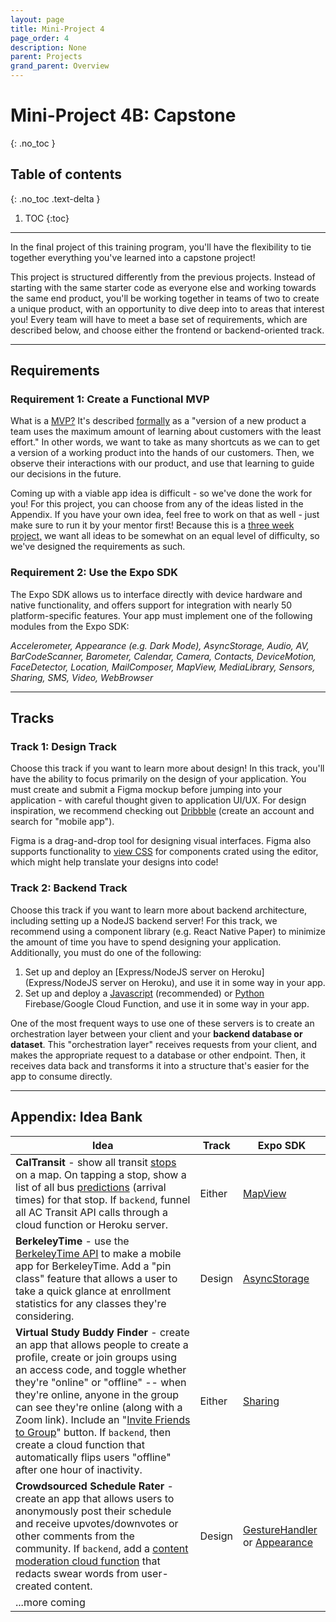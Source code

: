 ```yaml
---
layout: page
title: Mini-Project 4
page_order: 4
description: None
parent: Projects
grand_parent: Overview
---
```


# Mini-Project 4B: Capstone
{: .no_toc }

## Table of contents
{: .no_toc .text-delta }

1. TOC
{:toc}

---

In the final project of this training program, you'll have the flexibility to tie together everything you've learned into a capstone project! 

This project is structured differently from the previous projects. Instead of starting with the same starter code as everyone else and working towards the same end product, you'll be working together in teams of two to create a unique product, with an opportunity to dive deep into to areas that interest you! Every team will have to meet a base set of requirements, which are described below, and choose either the frontend or backend-oriented track. 

---

## Requirements

### Requirement 1: Create a Functional MVP

What is a <u>MVP?</u> It's described [formally](https://en.wikipedia.org/wiki/Minimum_viable_product) as a "version of a new product a team uses the maximum amount of learning about customers with the least effort." In other words, we want to take as many shortcuts as we can to get a version of a working product into the hands of our customers. Then, we observe their interactions with our product, and use that learning to guide our decisions in the future.

Coming up with a viable app idea is difficult - so we've done the work for you! For this project, you can choose from any of the ideas listed in the Appendix. If you have your own idea, feel free to work on that as well - just make sure to run it by your mentor first! Because this is a <u>three week project,</u> we want all ideas to be somewhat on an equal level of difficulty, so we've designed the requirements as such.

### Requirement 2: Use the Expo SDK

The Expo SDK allows us to interface directly with device hardware and native functionality, and offers support for integration with nearly 50 platform-specific features. Your app must implement one of the following modules from the Expo SDK:

*Accelerometer, Appearance (e.g. Dark Mode), AsyncStorage, Audio, AV, BarCodeScanner, Barometer, Calendar, Camera, Contacts, DeviceMotion, FaceDetector, Location, MailComposer, MapView, MediaLibrary, Sensors, Sharing, SMS, Video, WebBrowser*

---

## Tracks

### Track 1: Design Track

Choose this track if you want to learn more about design! In this track, you'll have the ability to focus primarily on the design of your application. You must create and submit a Figma mockup before jumping into your application - with careful thought given to application UI/UX. For design inspiration, we recommend checking out [Dribbble](https://dribbble.com) (create an account and search for "mobile app"). 

Figma is a drag-and-drop tool for designing visual interfaces. Figma also supports functionality to [view CSS](https://www.figma.com/best-practices/tips-on-developer-handoff/an-overview-of-figma-for-developers/) for components crated using the editor, which might help translate your designs into code!

### Track 2: Backend Track

Choose this track if you want to learn more about backend architecture, including setting up a NodeJS backend server! For this track, we recommend using a component library (e.g. React Native Paper) to minimize the amount of time you have to spend designing your application. Additionally, you must do one of the following:

1. Set up and deploy an [Express/NodeJS server on Heroku](Express/NodeJS server on Heroku), and use it in some way in your app.
2. Set up and deploy a [Javascript](https://firebase.google.com/docs/functions/get-started) (recommended) or [Python](https://cloud.google.com/functions/docs/quickstart-python) Firebase/Google Cloud Function, and use it in some way in your app.

One of the most frequent ways to use one of these servers is to create an orchestration layer between your client and your **backend database or dataset**. This "orchestration layer" receives requests from your client, and makes the appropriate request to a database or other endpoint. Then, it receives data back and transforms it into a structure that's easier for the app to consume directly.

---

## Appendix: Idea Bank

| Idea                                                         | Track  | Expo SDK                                                     |
| ------------------------------------------------------------ | ------ | ------------------------------------------------------------ |
| **CalTransit** - show all transit [stops](http://api.actransit.org/transit/Help/Api/GET-stops) on a map. On tapping a stop, show a list of all bus [predictions](http://api.actransit.org/transit/Help/Api/GET-stops-stopId-predictions) (arrival times) for that stop. If `backend`, funnel all AC Transit API calls through a cloud function or Heroku server. | Either | [MapView](https://docs.expo.io/versions/v37.0.0/sdk/map-view/) |
| **BerkeleyTime** - use the [BerkeleyTime API](https://berkeleytime.com/apidocs) to make a mobile app for BerkeleyTime. Add a "pin class" feature that allows a user to take a quick glance at enrollment statistics for any classes they're considering. | Design | [AsyncStorage](https://docs.expo.io/versions/v37.0.0/react-native/asyncstorage/) |
| **Virtual Study Buddy Finder** - create an app that allows people to create a profile, create or join groups using an access code, and toggle whether they're "online" or "offline" -- when they're online, anyone in the group can see they're online (along with a Zoom link). Include an "[Invite Friends to Group](https://docs.expo.io/versions/v40.0.0/sdk/sharing/)" button. If `backend`, then create a cloud function that automatically flips users "offline" after one hour of inactivity. | Either | [Sharing](https://docs.expo.io/versions/v40.0.0/sdk/sharing/) |
| **Crowdsourced Schedule Rater** - create an app that allows users to anonymously post their schedule and receive upvotes/downvotes or other comments from the community. If `backend`, add a [content moderation cloud function](https://firebase.googleblog.com/2017/06/content-moderation-with-cloud-functions.html) that redacts swear words from user-created content. | Design | [GestureHandler](https://docs.expo.io/versions/v40.0.0/sdk/gesture-handler/) or [Appearance](https://docs.expo.io/versions/v40.0.0/sdk/appearance/) |
| ...more coming                                               |        |                                                              |

 